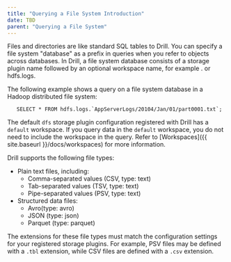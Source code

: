 ```yaml
---
title: "Querying a File System Introduction"
date: TBD 
parent: "Querying a File System"
---
```

Files and directories are like standard SQL tables to Drill. You can specify a
file system "database" as a prefix in queries when you refer to objects across
databases. In Drill, a file system database consists of a storage plugin name
followed by an optional workspace name, for example <storage
plugin>.<workspace> or hdfs.logs.

The following example shows a query on a file system database in a Hadoop
distributed file system:

       SELECT * FROM hdfs.logs.`AppServerLogs/20104/Jan/01/part0001.txt`;

The default `dfs` storage plugin configuration registered with Drill has a
`default` workspace. If you query data in the `default` workspace, you do not
need to include the workspace in the query. Refer to
[Workspaces]({{ site.baseurl }}/docs/workspaces) for
more information.

Drill supports the following file types:

  * Plain text files, including:
    * Comma-separated values (CSV, type: text)
    * Tab-separated values (TSV, type: text)
    * Pipe-separated values (PSV, type: text)
  * Structured data files:
    * Avro(type: avro)
    * JSON (type: json)
    * Parquet (type: parquet)

The extensions for these file types must match the configuration settings for
your registered storage plugins. For example, PSV files may be defined with a
`.tbl` extension, while CSV files are defined with a `.csv` extension.
